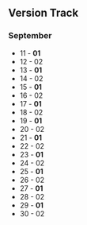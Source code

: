 ## Version Track
### September

* 11 - __01__
* 12 - 02
* 13 - __01__
* 14 - 02
* 15 - __01__
* 16 - 02
* 17 - __01__
* 18 - 02
* 19 - __01__
* 20 - 02
* 21 - __01__
* 22 - 02
* 23 - __01__
* 24 - 02
* 25 - __01__
* 26 - 02
* 27 - __01__
* 28 - 02
* 29 - __01__
* 30 - 02
  